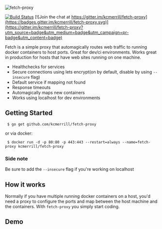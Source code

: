 ![fetch-proxy](https://raw.githubusercontent.com/kcmerrill/fetch-proxy/master/assets/fetch.png "fetch-proxy")

[![Build Status](https://travis-ci.org/kcmerrill/fetch-proxy.svg?branch=master)](https://travis-ci.org/kcmerrill/fetch-proxy) [![Join the chat at https://gitter.im/kcmerrill/fetch-proxy](https://badges.gitter.im/kcmerrill/fetch-proxy.svg)](https://gitter.im/kcmerrill/fetch-proxy?utm_source=badge&utm_medium=badge&utm_campaign=pr-badge&utm_content=badge)

Fetch is a simple proxy that automagically routes web traffic to running docker containers to host ports. Great for dev/ci environments. Works great in production for hosts that have web sites running on one machine.

 * Healthchecks for services
 * Secure connections using lets encrypt(on by default, disable by using `--insecure` flag)
 * Default service if mapping not found
 * Response timeouts
 * Automagically maps new containers
 * Works using localhost for dev environments

## Getting Started
` $ go get github.com/kcmerrill/fetch-proxy`

or via docker:

` $ docker run -d -p 80:80 -p 443:443 --restart=always --name=fetch-proxy kcmerrill/fetch-proxy`

### Side note
Be sure to add the `--insecure` flag if you're working on localhost


## How it works
Normally if you have multiple running docker containers on a host, you'd need a proxy to configure the ports and map between the host machine and the containers. With `fetch-proxy` you simply start coding. 

## Demo

